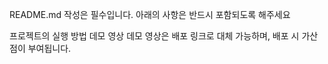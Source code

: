 README.md 작성은 필수입니다. 아래의 사항은 반드시 포함되도록 해주세요

프로젝트의 실행 방법
데모 영상
데모 영상은 배포 링크로 대체 가능하며, 배포 시 가산점이 부여됩니다.
